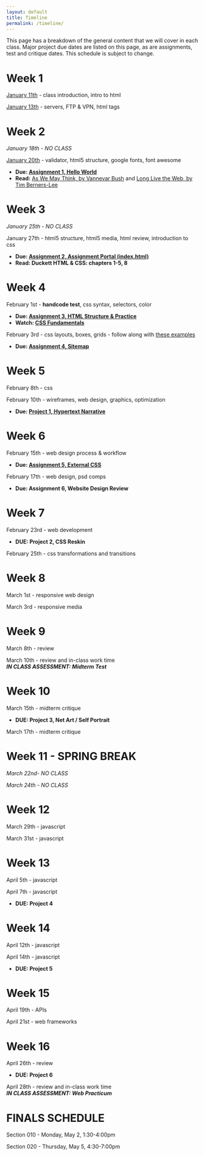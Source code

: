 ```yaml
---
layout: default
title: Timeline
permalink: /timeline/
---
```


This page has a breakdown of the general content that we will cover in each class. Major project due dates are listed on this page, as are assignments, test and critique dates. This schedule is subject to change. 

# Week 1
[January 11th](/web-spring-16/class-1) - class introduction, intro to html

[January 13th](/web-spring-16/class-2) - servers, FTP & VPN, html tags

# Week 2
*January 18th - NO CLASS*

[January 20th](/web-spring-16/class-3) - validator, html5 structure, google fonts, font awesome

+ **Due: [Assignment 1, Hello World](/web-spring-16/assignment-1)**
+ **Read:** [As We May Think, by Vannevar Bush](http://www.theatlantic.com/magazine/archive/1945/07/as-we-may-think/303881/) and [Long Live the Web, by Tim Berners-Lee](http://ariellehein.com/readings/Berners-Lee-Long-Live-The-Web.pdf)

# Week 3
*January 25th - NO CLASS*

January 27th - html5 structure, html5 media, html review, introduction to css

+ **Due: [Assignment 2, Assignment Portal (index.html)](/web-spring-16/assignment-2)**
+ **Read: Duckett HTML & CSS: chapters 1-5, 8**

# Week 4
February 1st - **handcode test**, css syntax, selectors, color

+ **Due: [Assignment 3, HTML Structure & Practice](/web-spring-16/assignment-3)**
+ **Watch: [CSS Fundamentals](http://www.lynda.com/Web-Interactive-CSS-tutorials/CSS-Fundamentals/80436-2.html)**

February 3rd - css layouts, boxes, grids - follow along with [these examples](https://github.com/coloringchaos/atls2200-examples)

+ **Due: [Assignment 4, Sitemap](/web-spring-16/assignment-4)**

# Week 5
February 8th - css

February 10th - wireframes, web design, graphics, optimization

+ **Due: [Project 1, Hypertext Narrative](/web-spring-16/project-1)**

# Week 6
February 15th - web design process & workflow

+ **Due: [Assignment 5, External CSS](/web-spring-16/assignment-5)**

February 17th - web design, psd comps

+ **Due: Assignment 6, Website Design Review**

# Week 7
February 23rd - web development

+ **DUE: Project 2, CSS Reskin**

February 25th - css transformations and transitions

# Week 8
March 1st - responsive web design

March 3rd - responsive media

# Week 9
March 8th - review

March 10th - review and in-class work time <br>
***IN CLASS ASSESSMENT: Midterm Test***

# Week 10

March 15th - midterm critique

+ **DUE: Project 3, Net Art / Self Portrait**

March 17th - midterm critique

# Week 11 - SPRING BREAK
*March 22nd- NO CLASS*

*March 24th - NO CLASS*

# Week 12
March 29th - javascript

March 31st - javascript

# Week 13
April 5th - javascript

April 7th - javascript

+ **DUE: Project 4**

# Week 14
April 12th - javascript

April 14th - javascript

+ **DUE: Project 5**

# Week 15
April 19th - APIs

April 21st - web frameworks

# Week 16
April 26th - review

+ **DUE: Project 6**

April 28th - review and in-class work time<br>
***IN CLASS ASSESSMENT: Web Practicum***

# FINALS SCHEDULE
Section 010 - Monday, May 2, 1:30-4:00pm

Section 020 - Thursday, May 5, 4:30-7:00pm
